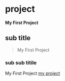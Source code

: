 # project
**My First Project**

## sub title
> My First Project

### sub sub titile
My First Project [my project](https://github.com/alaseremaha/project/edit/main/README.md)
